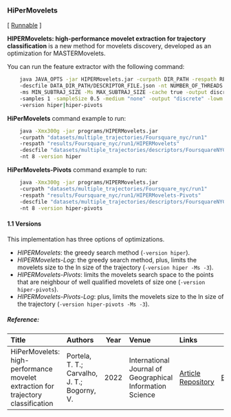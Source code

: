 ### HiPerMovelets

\[ [Runnable](/assets/method/HIPERMovelets.jar) \]


**HIPERMovelets: high-performance movelet extraction for trajectory classification** is a new method for movelets discovery, developed as an optimization for MASTERMovelets.

You can run the feature extractor with the following command:
 
```Bash
    java JAVA_OPTS -jar HIPERMovelets.jar -curpath DIR_PATH -respath RESULTS_DIR_PATH 
    -descfile DATA_DIR_PATH/DESCRIPTOR_FILE.json -nt NUMBER_OF_THREADS -ed true 
    -ms MIN_SUBTRAJ_SIZE -Ms MAX_SUBTRAJ_SIZE -cache true -output discrete 
    -samples 1 -sampleSize 0.5 -medium "none" -output "discrete" -lowm "false"
    -version hiper|hiper-pivots
```

**HiPerMovelets** command example to run:
```Bash
    java -Xmx300g -jar programs/HIPERMovelets.jar 
    -curpath "datasets/multiple_trajectories/Foursquare_nyc/run1" 
    -respath "results/Foursquare_nyc/run1/HIPERMovelets" 
    -descfile "datasets/multiple_trajectories/descriptors/FoursquareNYC_specific_hp.json" 
    -nt 8 -version hiper 
```

**HiPerMovelets-Pivots** command example to run:
```Bash
    java -Xmx300g -jar programs/HIPERMovelets.jar 
    -curpath "datasets/multiple_trajectories/Foursquare_nyc/run1" 
    -respath "results/Foursquare_nyc/run1/HIPERMovelets-Pivots" 
    -descfile "datasets/multiple_trajectories/descriptors/FoursquareNYC_specific_hp.json" 
    -nt 8 -version hiper-pivots
```

#### 1.1 Versions

This implementation has three options of optimizations.

- *HIPERMovelets*: the greedy search method (`-version hiper`).
- *HIPERMovelets-Log*: the greedy search method, plus, limits the movelets size to the ln size of the trajectory (`-version hiper -Ms -3`).
- *HIPERMovelets-Pivots*: limits the movelets search space to the points that are neighbour of well qualified movelets of size one (`-version hiper-pivots`).
- *HIPERMovelets-Pivots-Log*: plus, limits the movelets size to the ln size of the trajectory (`-version hiper-pivots -Ms -3`).

##### Reference:

| Title | Authors | Year | Venue | Links | Cite |
|:------|:--------|------|:------|:------|:----:|
| HiPerMovelets: high-performance movelet extraction for trajectory classification | Portela, T. T.; Carvalho, J. T.; Bogorny, V. | 2022 | International Journal of Geographical Information Science | [Article](https://doi.org/10.1080/13658816.2021.2018593) [Repository](https://github.com/bigdata-ufsc/HiPerMovelets) | [BibTex](https://github.com/bigdata-ufsc/research-summary/blob/master/resources/bibtex/Portela2020hipermovelets.bib) |
